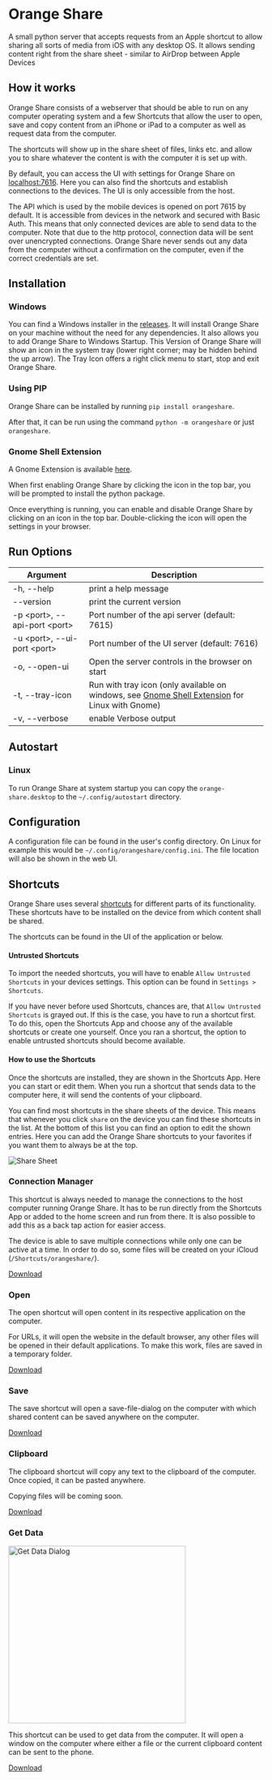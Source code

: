 # Orange Share
A small python server that accepts requests from an Apple shortcut to allow sharing all sorts of media from iOS with any desktop OS.
It allows sending content right from the share sheet - similar to AirDrop between Apple Devices

## How it works
Orange Share consists of a webserver that should be able to run on any computer operating system and a few Shortcuts
that allow the user to open, save and copy content from an iPhone or iPad to a computer as well as request data from the computer.

The shortcuts will show up in the share sheet of files, links etc. and allow you to share whatever the content is with
the computer it is set up with.

By default, you can access the UI with settings for Orange Share on [localhost:7616](http://localhost:7616).
Here you can also find the shortcuts and establish connections to the devices.
The UI is only accessible from the host.

The API which is used by the mobile devices is opened on port 7615 by default.
It is accessible from devices in the network and secured with Basic Auth.
This means that only connected devices are able to send data to the computer.
Note that due to the http protocol, connection data will be sent over unencrypted connections.
Orange Share never sends out any data from the computer without a confirmation on the computer,
even if the correct credentials are set.

## Installation

### Windows

You can find a Windows installer in the [releases](https://github.com/Yannis4444/Orange-Share/releases).
It will install Orange Share on your machine without the need for any dependencies.
It also allows you to add Orange Share to Windows Startup.
This Version of Orange Share will show an icon in the system tray (lower right corner; may be hidden behind the up arrow).
The Tray Icon offers a right click menu to start, stop and exit Orange Share.

### Using PIP

Orange Share can be installed by running `pip install orangeshare`.

After that, it can be run using the command `python -m orangeshare` or just `orangeshare`.

### Gnome Shell Extension

A Gnome Extension is available [here](https://extensions.gnome.org/extension/4469/orange-share/).

When first enabling Orange Share by clicking the icon in the top bar, you will be prompted to install the python package.

Once everything is running, you can enable and disable Orange Share by clicking on an icon in the top bar.
Double-clicking the icon will open the settings in your browser.

## Run Options

Argument | Description
---------|------------
-h, --help | print a help message
--version | print the current version
-p \<port\>, --api-port \<port\> | Port number of the api server (default: 7615)
-u \<port\>, --ui-port \<port\> | Port number of the UI server (default: 7616)
-o, --open-ui | Open the server controls in the browser on start
-t, --tray-icon | Run with tray icon (only available on windows, see [Gnome Shell Extension](#gnome-shell-extension) for Linux with Gnome)
-v, --verbose | enable Verbose output


## Autostart
### Linux

To run Orange Share at system startup you can copy the `orange-share.desktop` to the `~/.config/autostart` directory.

## Configuration

A configuration file can be found in the user's config directory.
On Linux for example this would be `~/.config/orangeshare/config.ini`.
The file location will also be shown in the web UI.

## Shortcuts

Orange Share uses several [shortcuts](https://support.apple.com/guide/shortcuts/welcome/ios) for different parts of its functionality.
These shortcuts have to be installed on the device from which content shall be shared.

The shortcuts can be found in the UI of the application or below.

#### Untrusted Shortcuts

To import the needed shortcuts, you will have to enable `Allow Untrusted Shortcuts` in your devices settings.
This option can be found in `Settings > Shortcuts`.

If you have never before used Shortcuts, chances are, that `Allow Untrusted Shortcuts` is grayed out.
If this is the case, you have to run a shortcut first.
To do this, open the Shortcuts App and choose any of the available shortcuts or create one yourself.
Once you ran a shortcut, the option to enable untrusted shortcuts should become available.

#### How to use the Shortcuts

Once the shortcuts are installed, they are shown in the Shortcuts App.
Here you can start or edit them.
When you run a shortcut that sends data to the computer here, it will send the contents of your clipboard.

You can find most shortcuts in the share sheets of the device.
This means that whenever you click `share` on the device you can find these shortcuts in the list.
At the bottom of this list you can find an option to edit the shown entries.
Here you can add the Orange Share shortcuts to your favorites if you want them to always be at the top.

![Share Sheet](images/share_sheet.png)

### Connection Manager

This shortcut is always needed to manage the connections to the host computer running Orange Share.
It has to be run directly from the Shortcuts App or added to the home screen and run from there.
It is also possible to add this as a back tap action for easier access.

The device is able to save multiple connections while only one can be active at a time.
In order to do so, some files will be created on your iCloud (`/Shortcuts/orangeshare/`).

[Download](https://www.icloud.com/shortcuts/871ca1ca24d84d00bd2ac9c02df55962)

### Open

The open shortcut will open content in its respective application on the computer.

For URLs, it will open the website in the default browser, any other files will be opened in their default applications.
To make this work, files are saved in a temporary folder.

[Download](https://www.icloud.com/shortcuts/970a193be8cc453fa51fb68a9104c4b5)

### Save

The save shortcut will open a save-file-dialog on the computer with which shared content can be saved anywhere on the computer.

[Download](https://www.icloud.com/shortcuts/e4f3008d12334f26858851066172e40c)

### Clipboard

The clipboard shortcut will copy any text to the clipboard of the computer.
Once copied, it can be pasted anywhere.

Copying files will be coming soon.

[Download](https://www.icloud.com/shortcuts/46539bc5d8f64faab67289044b205342)

### Get Data

<img width="350" src="images/get_data.png" alt="Get Data Dialog">

This shortcut can be used to get data from the computer.
It will open a window on the computer where either a file or the current clipboard content can be sent to the phone.

[Download](https://www.icloud.com/shortcuts/f1e9e2f318f447508ab956884936c614)